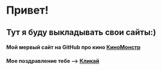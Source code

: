 

# Привет! #

## Тут я буду выкладывать свои  сайты:)

#### Мой  мервый сайт  на GitHub про кино [КиноМонстр](https://morbon.github.io/kinomonster/index.html)
#### Мое поздравление тебе --> [Кликай](https://morbon.github.io/pozdravlenie/)
